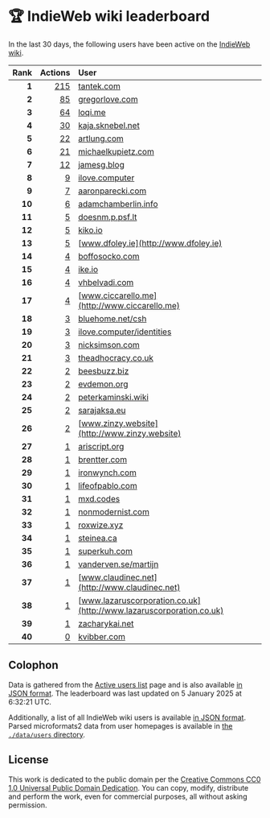 # 🏆 IndieWeb wiki leaderboard

In the last 30 days, the following users have been active on the [IndieWeb wiki](https://indieweb.org).

| Rank | Actions | User |
|-----:|--------:|:-----|
| **1** | [215](https://indieweb.org/Special:Contributions/Tantek.com) | [tantek.com](http://tantek.com) |
| **2** | [85](https://indieweb.org/Special:Contributions/Gregorlove.com) | [gregorlove.com](http://gregorlove.com) |
| **3** | [64](https://indieweb.org/Special:Contributions/Loqi.me) | [loqi.me](http://loqi.me) |
| **4** | [30](https://indieweb.org/Special:Contributions/Kaja.sknebel.net) | [kaja.sknebel.net](http://kaja.sknebel.net) |
| **5** | [22](https://indieweb.org/Special:Contributions/Artlung.com) | [artlung.com](http://artlung.com) |
| **6** | [21](https://indieweb.org/Special:Contributions/Michaelkupietz.com) | [michaelkupietz.com](http://michaelkupietz.com) |
| **7** | [12](https://indieweb.org/Special:Contributions/Jamesg.blog) | [jamesg.blog](http://jamesg.blog) |
| **8** | [9](https://indieweb.org/Special:Contributions/Ilove.computer) | [ilove.computer](http://ilove.computer) |
| **9** | [7](https://indieweb.org/Special:Contributions/Aaronparecki.com) | [aaronparecki.com](http://aaronparecki.com) |
| **10** | [6](https://indieweb.org/Special:Contributions/Adamchamberlin.info) | [adamchamberlin.info](http://adamchamberlin.info) |
| **11** | [5](https://indieweb.org/Special:Contributions/Doesnm.p.psf.lt) | [doesnm.p.psf.lt](http://doesnm.p.psf.lt) |
| **12** | [5](https://indieweb.org/Special:Contributions/Kiko.io) | [kiko.io](http://kiko.io) |
| **13** | [5](https://indieweb.org/Special:Contributions/Www.dfoley.ie) | [www.dfoley.ie](http://www.dfoley.ie) |
| **14** | [4](https://indieweb.org/Special:Contributions/Boffosocko.com) | [boffosocko.com](http://boffosocko.com) |
| **15** | [4](https://indieweb.org/Special:Contributions/Ike.io) | [ike.io](http://ike.io) |
| **16** | [4](https://indieweb.org/Special:Contributions/Vhbelvadi.com) | [vhbelvadi.com](http://vhbelvadi.com) |
| **17** | [4](https://indieweb.org/Special:Contributions/Www.ciccarello.me) | [www.ciccarello.me](http://www.ciccarello.me) |
| **18** | [3](https://indieweb.org/Special:Contributions/Bluehome.net_csh) | [bluehome.net/csh](http://bluehome.net/csh) |
| **19** | [3](https://indieweb.org/Special:Contributions/Ilove.computer_identities) | [ilove.computer/identities](http://ilove.computer/identities) |
| **20** | [3](https://indieweb.org/Special:Contributions/Nicksimson.com) | [nicksimson.com](http://nicksimson.com) |
| **21** | [3](https://indieweb.org/Special:Contributions/Theadhocracy.co.uk) | [theadhocracy.co.uk](http://theadhocracy.co.uk) |
| **22** | [2](https://indieweb.org/Special:Contributions/Beesbuzz.biz) | [beesbuzz.biz](http://beesbuzz.biz) |
| **23** | [2](https://indieweb.org/Special:Contributions/Evdemon.org) | [evdemon.org](http://evdemon.org) |
| **24** | [2](https://indieweb.org/Special:Contributions/Peterkaminski.wiki) | [peterkaminski.wiki](http://peterkaminski.wiki) |
| **25** | [2](https://indieweb.org/Special:Contributions/Sarajaksa.eu) | [sarajaksa.eu](http://sarajaksa.eu) |
| **26** | [2](https://indieweb.org/Special:Contributions/Www.zinzy.website) | [www.zinzy.website](http://www.zinzy.website) |
| **27** | [1](https://indieweb.org/Special:Contributions/Ariscript.org) | [ariscript.org](http://ariscript.org) |
| **28** | [1](https://indieweb.org/Special:Contributions/Brentter.com) | [brentter.com](http://brentter.com) |
| **29** | [1](https://indieweb.org/Special:Contributions/Ironwynch.com) | [ironwynch.com](http://ironwynch.com) |
| **30** | [1](https://indieweb.org/Special:Contributions/Lifeofpablo.com) | [lifeofpablo.com](http://lifeofpablo.com) |
| **31** | [1](https://indieweb.org/Special:Contributions/Mxd.codes) | [mxd.codes](http://mxd.codes) |
| **32** | [1](https://indieweb.org/Special:Contributions/Nonmodernist.com) | [nonmodernist.com](http://nonmodernist.com) |
| **33** | [1](https://indieweb.org/Special:Contributions/Roxwize.xyz) | [roxwize.xyz](http://roxwize.xyz) |
| **34** | [1](https://indieweb.org/Special:Contributions/Steinea.ca) | [steinea.ca](http://steinea.ca) |
| **35** | [1](https://indieweb.org/Special:Contributions/Superkuh.com) | [superkuh.com](http://superkuh.com) |
| **36** | [1](https://indieweb.org/Special:Contributions/Vanderven.se_martijn) | [vanderven.se/martijn](http://vanderven.se/martijn) |
| **37** | [1](https://indieweb.org/Special:Contributions/Www.claudinec.net) | [www.claudinec.net](http://www.claudinec.net) |
| **38** | [1](https://indieweb.org/Special:Contributions/Www.lazaruscorporation.co.uk) | [www.lazaruscorporation.co.uk](http://www.lazaruscorporation.co.uk) |
| **39** | [1](https://indieweb.org/Special:Contributions/Zacharykai.net) | [zacharykai.net](http://zacharykai.net) |
| **40** | [0](https://indieweb.org/Special:Contributions/Kvibber.com) | [kvibber.com](http://kvibber.com) |


## Colophon

Data is gathered from the [Active users list](https://indieweb.org/Special:ActiveUsers) page and is also available [in JSON format](https://github.com/jgarber623/indieweb-wiki-leaderboard/blob/main/data/leaderboard.json). The leaderboard was last updated on 5 January 2025 at 6:32:21 UTC.

Additionally, a list of all IndieWeb wiki users is available [in JSON format](https://github.com/jgarber623/indieweb-wiki-leaderboard/blob/main/data/users.json). Parsed microformats2 data from user homepages is available in [the `./data/users` directory](https://github.com/jgarber623/indieweb-wiki-leaderboard/blob/main/data/users).

## License

This work is dedicated to the public domain per the [Creative Commons CC0 1.0 Universal Public Domain Dedication](https://creativecommons.org/publicdomain/zero/1.0/). You can copy, modify, distribute and perform the work, even for commercial purposes, all without asking permission.
